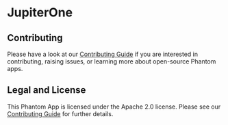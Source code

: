 # JupiterOne

## Contributing

Please have a look at our [Contributing Guide](https://github.com/Splunk-SOAR-Apps/.github/blob/main/.github/CONTRIBUTING.md) if you are interested in contributing, raising issues, or learning more about open-source Phantom apps.

## Legal and License

This Phantom App is licensed under the Apache 2.0 license. Please see our [Contributing Guide](https://github.com/Splunk-SOAR-Apps/.github/blob/main/.github/CONTRIBUTING.md#legal-notice) for further details.
